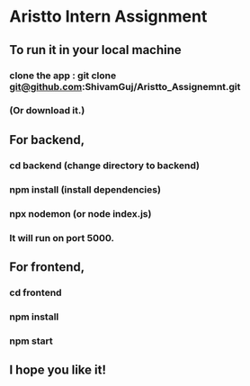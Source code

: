 # Aristto Intern Assignment

## To run it in your local machine

### clone the app : git clone git@github.com:ShivamGuj/Aristto_Assignemnt.git
### (Or download it.)

## For backend,
### cd backend (change directory to backend)
### npm install (install dependencies)
### npx nodemon (or node index.js)
### It will run on port 5000.

## For frontend,
### cd frontend
### npm install 
### npm start

## I hope you like it!
